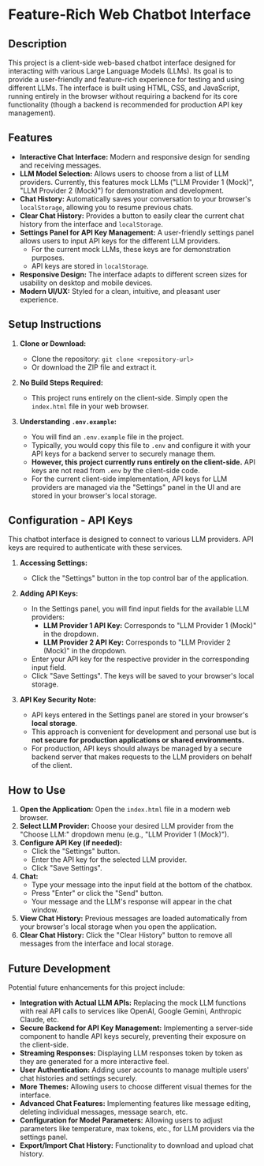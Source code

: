 # Feature-Rich Web Chatbot Interface

## Description

This project is a client-side web-based chatbot interface designed for interacting with various Large Language Models (LLMs). Its goal is to provide a user-friendly and feature-rich experience for testing and using different LLMs. The interface is built using HTML, CSS, and JavaScript, running entirely in the browser without requiring a backend for its core functionality (though a backend is recommended for production API key management).

## Features

*   **Interactive Chat Interface:** Modern and responsive design for sending and receiving messages.
*   **LLM Model Selection:** Allows users to choose from a list of LLM providers. Currently, this features mock LLMs ("LLM Provider 1 (Mock)", "LLM Provider 2 (Mock)") for demonstration and development.
*   **Chat History:** Automatically saves your conversation to your browser's `localStorage`, allowing you to resume previous chats.
*   **Clear Chat History:** Provides a button to easily clear the current chat history from the interface and `localStorage`.
*   **Settings Panel for API Key Management:** A user-friendly settings panel allows users to input API keys for the different LLM providers.
    *   For the current mock LLMs, these keys are for demonstration purposes.
    *   API keys are stored in `localStorage`.
*   **Responsive Design:** The interface adapts to different screen sizes for usability on desktop and mobile devices.
*   **Modern UI/UX:** Styled for a clean, intuitive, and pleasant user experience.

## Setup Instructions

1.  **Clone or Download:**
    *   Clone the repository: `git clone <repository-url>`
    *   Or download the ZIP file and extract it.

2.  **No Build Steps Required:**
    *   This project runs entirely on the client-side. Simply open the `index.html` file in your web browser.

3.  **Understanding `.env.example`:**
    *   You will find an `.env.example` file in the project.
    *   Typically, you would copy this file to `.env` and configure it with your API keys for a backend server to securely manage them.
    *   **However, this project currently runs entirely on the client-side.** API keys are not read from `.env` by the client-side code.
    *   For the current client-side implementation, API keys for LLM providers are managed via the "Settings" panel in the UI and are stored in your browser's local storage.

## Configuration - API Keys

This chatbot interface is designed to connect to various LLM providers. API keys are required to authenticate with these services.

1.  **Accessing Settings:**
    *   Click the "Settings" button in the top control bar of the application.

2.  **Adding API Keys:**
    *   In the Settings panel, you will find input fields for the available LLM providers:
        *   **LLM Provider 1 API Key:** Corresponds to "LLM Provider 1 (Mock)" in the dropdown.
        *   **LLM Provider 2 API Key:** Corresponds to "LLM Provider 2 (Mock)" in the dropdown.
    *   Enter your API key for the respective provider in the corresponding input field.
    *   Click "Save Settings". The keys will be saved to your browser's local storage.

3.  **API Key Security Note:**
    *   API keys entered in the Settings panel are stored in your browser's **local storage**.
    *   This approach is convenient for development and personal use but is **not secure for production applications or shared environments.**
    *   For production, API keys should always be managed by a secure backend server that makes requests to the LLM providers on behalf of the client.

## How to Use

1.  **Open the Application:** Open the `index.html` file in a modern web browser.
2.  **Select LLM Provider:** Choose your desired LLM provider from the "Choose LLM:" dropdown menu (e.g., "LLM Provider 1 (Mock)").
3.  **Configure API Key (if needed):**
    *   Click the "Settings" button.
    *   Enter the API key for the selected LLM provider.
    *   Click "Save Settings".
4.  **Chat:**
    *   Type your message into the input field at the bottom of the chatbox.
    *   Press "Enter" or click the "Send" button.
    *   Your message and the LLM's response will appear in the chat window.
5.  **View Chat History:** Previous messages are loaded automatically from your browser's local storage when you open the application.
6.  **Clear Chat History:** Click the "Clear History" button to remove all messages from the interface and local storage.

## Future Development

Potential future enhancements for this project include:

*   **Integration with Actual LLM APIs:** Replacing the mock LLM functions with real API calls to services like OpenAI, Google Gemini, Anthropic Claude, etc.
*   **Secure Backend for API Key Management:** Implementing a server-side component to handle API keys securely, preventing their exposure on the client-side.
*   **Streaming Responses:** Displaying LLM responses token by token as they are generated for a more interactive feel.
*   **User Authentication:** Adding user accounts to manage multiple users' chat histories and settings securely.
*   **More Themes:** Allowing users to choose different visual themes for the interface.
*   **Advanced Chat Features:** Implementing features like message editing, deleting individual messages, message search, etc.
*   **Configuration for Model Parameters:** Allowing users to adjust parameters like temperature, max tokens, etc., for LLM providers via the settings panel.
*   **Export/Import Chat History:** Functionality to download and upload chat history.
